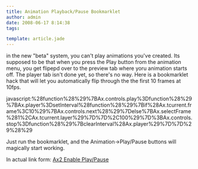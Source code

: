 ```yaml
---
title: Animation Playback/Pause Bookmarklet
author: admin
date: 2008-06-17 8:14:38
tags: 

template: article.jade
---
```


in the new "beta" system, you can't play animations you've created. Its supposed to be that when you press the Play button from the animation menu, you get flipepd over to the preview tab where yoru animation starts off. The player tab isn't done yet, so there's no way. Here is a bookmarklet hack that will let you automatically flip through the the first 10 frames at 10fps.

javascript:<span class="objectBox objectBox-string">%28function%28%29%7BAx.controls.play%3Dfunction%28%29%7BAx.player%3DsetInterval%28function%28%29%7Bif%28Ax.tcurrent.frame%3C10%29%7BAx.controls.next%28%29%7Delse%7BAx.selectFrame%281%2CAx.tcurrent.layer%29%7D%7D%2C100%29%7D%3BAx.controls.stop%3Dfunction%28%29%7BclearInterval%28Ax.player%29%7D%7D%29%28%29</span>

Just run the bookmarklet, and the Animation-&gt;Play/Pause buttons will magically start working.

In actual link form: [Ax2 Enable Play/Pause]( javascript:%28function%28%29%7BAx.controls.play%3Dfunction%28%29%7BAx.player%3DsetInterval%28function%28%29%7Bif%28Ax.tcurrent.frame%3C10%29%7BAx.controls.next%28%29%7Delse%7BAx.selectFrame%281%2CAx.tcurrent.layer%29%7D%7D%2C100%29%7D%3BAx.controls.stop%3Dfunction%28%29%7BclearInterval%28Ax.player%29%7D%7D%29%28%29 )
